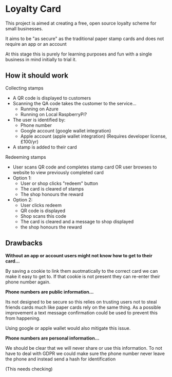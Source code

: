 # Loyalty Card 

This project is aimed at creating a free, open source loyalty scheme for small businesses.

It aims to be "as secure" as the traditional paper stamp cards and does not require an app or an account

At this stage this is purely for learning purposes and fun with a single business in mind initially to trial it.

## How it should work

Collecting stamps

- A QR code is displayed to customers
- Scanning the QA code takes the customer to the service...
  - Running on Azure
  - Running on Local RaspberryPi?
- The user is identified by:
  - Phone number
  - Google account (google wallet integration)
  - Apple account (apple wallet integration) (Requires developer license, £100/yr)
- A stamp is added to their card

Redeeming stamps

- User scans QR code and completes stamp card OR user browses to website to view previously completed card
- Option 1: 
  - User or shop clicks "redeem" button
  - The card is cleared of stamps
  - The shop honours the reward
- Option 2: 
  - User clicks redeem
  - QR code is displayed
  - Shop scans this code
  - The card is cleared and a message to shop displayed
  - the shop honours the reward

## Drawbacks

**Without an app or account users might not know how to get to their card...**

By saving a cookie to link them auotmatically to the correct card we can make it easy to get to.
If that cookie is not present they can re-enter their phone number again.

**Phone numbers are public information...**

Its not designed to be secure so this relies on trusting users not to steal friends cards much like paper cards rely on the same thing. 
As a possible improvement a text message confirmation could be used to prevent this from happening.

Using google or apple wallet would also mitigate this issue.

**Phone numbers are personal information...**

We should be clear that we will never share or use this information. 
To not have to deal with GDPR we could make sure the phone number never leave the phone and instead send a hash for identification

(This needs checking)

